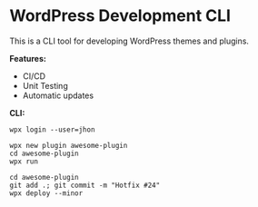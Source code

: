 # WordPress Development CLI

This is a CLI tool for developing WordPress themes and plugins.

**Features:**

- CI/CD
- Unit Testing
- Automatic updates

**CLI:**

```
wpx login --user=jhon
```

```
wpx new plugin awesome-plugin
cd awesome-plugin
wpx run

```

```
cd awesome-plugin
git add .; git commit -m "Hotfix #24"
wpx deploy --minor
```